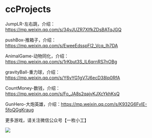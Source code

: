# ccProjects

JumpLR-左右跳，介绍：https://mp.weixin.qq.com/s/34vJUZR7XIfkZDsBATqJGQ

pushBox-推箱子，介绍：https://mp.weixin.qq.com/s/EweeEdsspFl2_Vcq_Ih7DA

AnimalGame-动物同化，介绍：https://mp.weixin.qq.com/s/1rKbut3S_lL6qrnRS7nOBg

gravityBall-重力球，介绍：https://mp.weixin.qq.com/s/Y6vYG1gV7J6ecD38lp0RfA

CountMoney-数钱，介绍：https://mp.weixin.qq.com/s/Fo_JA8s2qajvKJXcYkhKsQ

GunHero-大炮英雄，介绍：https://mp.weixin.qq.com/s/K932G6FvIE-5foQGgKraug

更多游戏，请关注微信公众号【一枚小工】

![](https://forum.cocos.com/uploads/default/original/3X/7/a/7af4d77415dc6d2cd1af9cc96ffae6b805d357bc.png)

